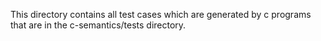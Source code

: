 This directory contains all test cases which are generated by c programs that are in the c-semantics/tests directory.
